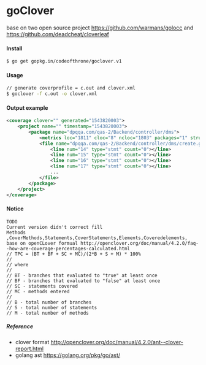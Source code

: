# goClover

base on two open source project
https://github.com/warmans/golocc
and 
https://github.com/deadcheat/cloverleaf

#### Install
```bash 
$ go get gopkg.in/codeofthrone/goclover.v1

```



#### Usage
```bash 
// generate coverprofile = c.out and clover.xml
$ goclover -f c.out -o clover.xml

```

#### Output example
```xml
<coverage clover="" generated="1543820003">
    <project name="" timestamp="1543820003">
        <package name="dpqqa.com/qas-2/Backend/controller/dms">
            <metrics loc="1811" cloc="8" ncloc="1803" packages="1" struct="8" method="0" exportedmethod="0" methodloc="0" function="1" exportedfunction="91" functionloc="1446" import="113" ifstatement="78" switchStatement="14" test="0" benchmark="0" assertion="80"></metrics>
            <file name="dpqqa.com/qas-2/Backend/controller/dms/create.go" path="">
                <line num="14" type="stmt" count="0"></line>
                <line num="15" type="stmt" count="0"></line>
                <line num="16" type="stmt" count="0"></line>
                <line num="17" type="stmt" count="0"></line>
                ...
            </file>
        </package>    
    </project>
</coverage>

```

#### Notice
```
TODO 
Current version didn't correct fill 
Methods ,CoverMethods,Statements,CoverStatements,Elements,Coveredelements, 
base on openCLover formual http://openclover.org/doc/manual/4.2.0/faq--how-are-coverage-percentages-calculated.html 
// TPC = (BT + BF + SC + MC)/(2*B + S + M) * 100%
//
// where
//
// BT - branches that evaluated to "true" at least once
// BF - branches that evaluated to "false" at least once
// SC - statements covered
// MC - methods entered
//
// B - total number of branches
// S - total number of statements
// M - total number of methods
```


##### Reference
- clover format
http://openclover.org/doc/manual/4.2.0/ant--clover-report.html
- golang ast 
https://golang.org/pkg/go/ast/
